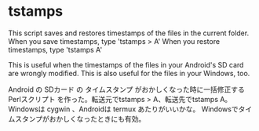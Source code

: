 # tstamps

This script saves and restores timestamps of the files in the current folder.
When you save timestamps, type 'tstamps > A'
When you restore timestamps, type 'tstamps A'

This is useful when the timestamps of the files in your Android's SD card are wrongly modified.
This is also useful for the files in your Windows, too.

Android の SDカード の タイムスタンプ がおかしくなった時に一括修正する Perlスクリプト を作った。転送元でtstamps > A、転送先でtstamps A。Windowsは cygwin 、Androidは termux あたりがいいかな。
Windowsでタイムスタンプがおかしくなったときにも有効。
